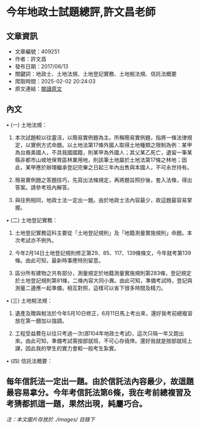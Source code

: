 # 今年地政士試題總評,許文昌老師

## 文章資訊
- 文章編號：409251
- 作者：許文昌
- 發布日期：2017/06/13
- 關鍵詞：地政士、土地法規、土地登記實務、土地稅法規、信託法概要
- 爬取時間：2025-02-02 20:24:03
- 原文連結：[閱讀原文](https://real-estate.get.com.tw/Columns/detail.aspx?no=409251)

## 內文
• (一) 土地法規：

1. 本次試題較以往靈活，以簡易實例題為主。所稱簡易實例題，指將一條法律規定，以實例方式命題。以土地法第17條外國人取得土地種類之限制為例：某甲為台裔美國人，不具我國國籍，則某甲為外國人；其父某乙死亡，遺留一筆某縣非都市山坡地保育區林業用地，則該筆土地屬於土地法第17條之林地；因此，某甲應於辦理繼承登記完畢之日起三年內出售與本國人，不可永世持有。

2. 簡易實例題之答題技巧，先寫出法條規定，再將題旨照抄後，套入法條，得出答案。請參考班內解答。

3. 與往例相同，地政士法一定出一題。由於地政士法內容最少，故這題最容易掌握。

• (二) 土地登記實務：

1. 土地登記實務這科主要從「土地登記規則」及「地籍測量實施規則」命題。本次考試亦不例外。

2. 今年2月14日土地登記規則修正第29、85、117、139條條文，今年就考第139條。由此可知，最新時事應特別留意。

3. 區分所有建物之共有部分，測量規定於地籍測量實施規則第283條，登記規定於土地登記規則第81條，二條內容大同小異。由此可知，準備考試時，登記與測量二邊應一起準備，相互對照，這樣可以省下很多時間及精力。

• (三) 土地稅法規：

1. 遺產及贈與稅法於今年5月10日修正，6月11日馬上考出來，還好我考前總複習放在第一題加以強調。

2. 工程受益費在以往只考過一次(即104年地政士考試)，這次只隔一年又跑出來。由此可知，準備考試需按部就班，不可心存僥倖。還好我就是按部就班上課，因此我的學生的實力會較一般考生紮實。

• (四) 信託法概要：

每年信託法一定出一題。由於信託法內容最少，故這題最容易拿分。今年考信託法第6條，我在考前總複習及考猜都抓這一題，果然出現，純屬巧合。
---
*注：本文圖片存放於 ./images/ 目錄下*
